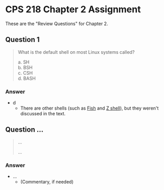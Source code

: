 # CPS 218 Chapter 2 Assignment
These are the "Review Questions" for Chapter 2.

## Question 1
> What is the default shell on most Linux systems called?
>
> a. SH<br>
> b. BSH<br>
> c. CSH<br>
> d. BASH<br>

### Answer
* d
    * There are other shells (such as [Fish](https://en.wikipedia.org/wiki/Fish_(Unix_shell)) and [Z shell](https://en.wikipedia.org/wiki/Z_shell)), but they weren't discussed in the text.

## Question ...
> ...
>
> ...

### Answer
* ...
    * (Commentary, if needed)
